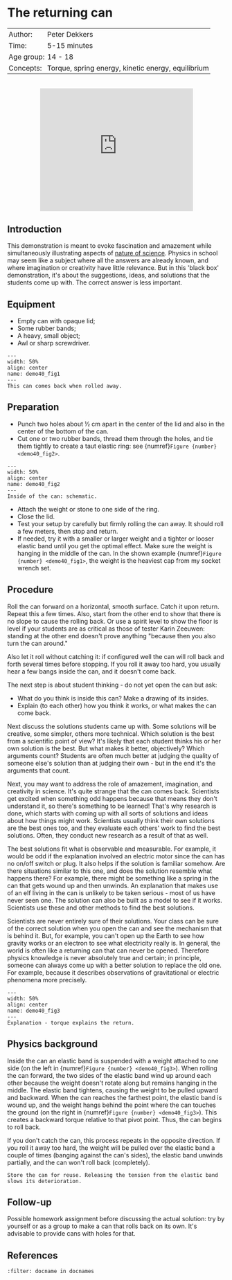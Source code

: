 # The returning can

<table style="width: 100%; border-collapse: collapse; border: none;">
    <tr style="background-color: var(--background-color);">  
        <td style="text-align: left; padding: 3px; border: none; color: var(--text-color)">Author:</td>
        <td style="text-align: left; padding: 3px; border: none; color: var(--text-color)">Peter Dekkers</td>
    </tr>
    <tr style="background-color: var(--background-color);"> 
        <td style="text-align: left; padding: 3px; border: none; color: var(--text-color)">Time:</td>
        <td style="text-align: left; padding: 3px; border: none; color: var(--text-color)">5-15 minutes</td>
    </tr>
    <tr style="background-color: var(--background-color);"> 
        <td style="text-align: left; padding: 3px; border: none; color: var(--text-color)">Age group:</td>
        <td style="text-align: left; padding: 3px; border: none; color: var(--text-color)">14 - 18</td>
    </tr>
    <tr style="background-color: var(--background-color);"> 
        <td style="text-align: left; padding: 3px; border: none; color: var(--text-color)">Concepts:</td>
        <td style="text-align: left; padding: 3px; border: none; color: var(--text-color)">Torque, spring energy, kinetic energy, equilibrium</td>
    </tr>
</table><br>

<div style="display: flex; justify-content: center;">
    <div style="position: relative; width: 70%; height: 0; padding-bottom: 56.25%;">
        <iframe
            src="https://www.youtube.com/embed/1V6Y9DVfD0g?si=RkpwUQ2hLUdFN4js"
            style="position: absolute; top: 0; left: 0; width: 100%; height: 100%;"
            frameborder="0"
            allow="accelerometer; autoplay; clipboard-write; encrypted-media; gyroscope; picture-in-picture"
            allowfullscreen
        ></iframe>
    </div>
</div>

## Introduction
This demonstration is meant to evoke fascination and amazement while simultaneously illustrating aspects of [nature of science](../../Pedagogy/Nos.md). Physics in school may seem like a subject where all the answers are already known, and where imagination or creativity have little relevance. But in this 'black box' demonstration, it's about the suggestions, ideas, and solutions that the students come up with. The correct answer is less important.

## Equipment
* Empty can with opaque lid; 
* Some rubber bands; 
* A heavy, small object; 
* Awl or sharp screwdriver.

```{figure} demo40_figure1.JPG
---
width: 50%
align: center
name: demo40_fig1
---
This can comes back when rolled away.
```

## Preparation
* Punch two holes about ½ cm apart in the center of the lid and also in the center of the bottom of the can.
* Cut one or two rubber bands, thread them through the holes, and tie them tightly to create a taut elastic ring: see {numref}`Figure {number} <demo40_fig2>`.

```{figure} demo40_figure2.jpg
---
width: 50%
align: center
name: demo40_fig2
---
Inside of the can: schematic.
```

* Attach the weight or stone to one side of the ring.<br>
* Close the lid.<br>
* Test your setup by carefully but firmly rolling the can away. It should roll a few meters, then stop and return.
* If needed, try it with a smaller or larger weight and a tighter or looser elastic band until you get the optimal effect. Make sure the weight is hanging in the middle of the can. In the shown example {numref}`Figure {number} <demo40_fig1>`, the weight is the heaviest cap from my socket wrench set.

## Procedure
Roll the can forward on a horizontal, smooth surface. Catch it upon return. Repeat this a few times. Also, start from the other end to show that there is no slope to cause the rolling back. Or use a spirit level to show the floor is level if your students are as critical as those of tester Karin Zeeuwen: standing at the other end doesn't prove anything "because then you also turn the can around."

Also let it roll without catching it: if configured well the can will roll back and forth several times before stopping. If you roll it away too hard, you usually hear a few bangs inside the can, and it doesn't come back.

The next step is about student thinking - do not yet open the can but ask:
* What do you think is inside this can? Make a drawing of its insides.
* Explain (to each other) how you think it works, or what makes the can come back.

Next discuss the solutions students came up with. Some solutions will be creative, some simpler, others more technical. Which solution is the best from a  scientific point of view? It's likely that each student thinks his or her own solution is the best. But what makes it better, objectively? Which arguments count? Students are often much better at judging the quality of someone else's solution than at judging their own - but in the end it's the arguments that count.

Next, you may want to address the role of amazement, imagination, and creativity in science. It's quite strange that the can comes back. Scientists get excited when something odd happens because that means they don't understand it, so there's something to be learned! That's why research is done, which starts with coming up with all sorts of solutions and ideas about how things might work. Scientists usually think their own solutions are the best ones too, and they evaluate each others' work to find the best solutions. Often, they conduct new research as a result of that as well.

The best solutions fit what is observable and measurable. For example, it would be odd if the explanation involved an electric motor since the can has no on/off switch or plug. It also helps if the solution is familiar somehow. Are there situations similar to this one, and does the solution resemble what happens there? For example, there might be something like a spring in the can that gets wound up and then unwinds. An explanation that makes use of an elf living in the can is unlikely to be taken serious - most of us have never seen one. The solution can also be built as a model to see if it works. Scientists use these and other methods to find the best solutions.

Scientists are never entirely sure of their solutions. Your class can be sure of the correct solution when you open the can and see the mechanism that is behind it. But, for example, you can't open up the Earth to see how gravity works or an electron to see what electricity really is. In general, the world is often like a returning can that can never be opened. Therefore physics knowledge is never absolutely true and certain; in principle, someone can always come up with a better solution to replace the old one. For example, because it describes observations of gravitational or electric phenomena more precisely.

```{figure} demo40_figure3.jpg
---
width: 50%
align: center
name: demo40_fig3
---
Explanation - torque explains the return.
```

## Physics background
Inside the can an elastic band is suspended with a weight attached to one side (on the left in {numref}`Figure {number} <demo40_fig3>`). When rolling the can forward, the two sides of the elastic band wind up around each other because the weight doesn't rotate along but remains hanging in the middle. The elastic band tightens, causing the weight to be pulled upward and backward. When the can reaches the farthest point, the elastic band is wound up, and the weight hangs behind the point where the can touches the ground (on the right in {numref}`Figure {number} <demo40_fig3>`). This creates a backward torque relative to that pivot point. Thus, the can begins to roll back.

If you don't catch the can, this process repeats in the opposite direction. If you roll it away too hard, the weight will be pulled over the elastic band a couple of times (banging against the can's sides), the elastic band unwinds partially, and the can won't roll back (completely).

```{tip}
Store the can for reuse. Releasing the tension from the elastic band slows its deterioration.
```

## Follow-up
Possible homework assignment before discussing the actual solution: try by yourself or as a group to make a can that rolls back on its own. It's advisable to provide cans with holes for that.

## References
```{bibliography}
:filter: docname in docnames
```
